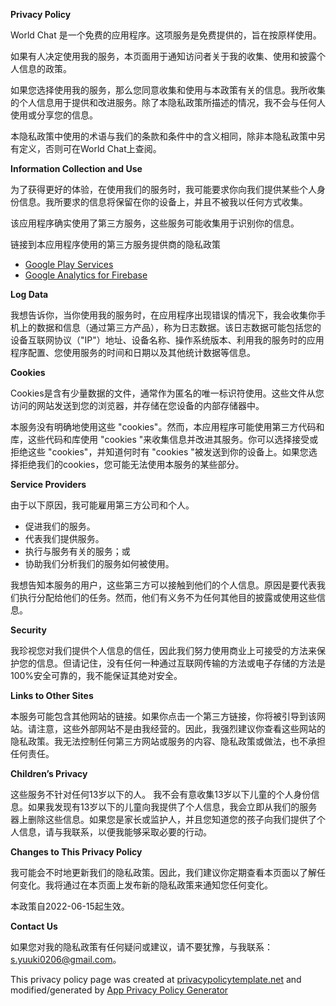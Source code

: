 **Privacy Policy**

World Chat 是一个免费的应用程序。这项服务是免费提供的，旨在按原样使用。

如果有人决定使用我的服务，本页面用于通知访问者关于我的收集、使用和披露个人信息的政策。

如果您选择使用我的服务，那么您同意收集和使用与本政策有关的信息。我所收集的个人信息用于提供和改进服务。除了本隐私政策所描述的情况，我不会与任何人使用或分享您的信息。

本隐私政策中使用的术语与我们的条款和条件中的含义相同，除非本隐私政策中另有定义，否则可在World Chat上查阅。

**Information Collection and Use**

为了获得更好的体验，在使用我们的服务时，我可能要求你向我们提供某些个人身份信息。我所要求的信息将保留在你的设备上，并且不被我以任何方式收集。

该应用程序确实使用了第三方服务，这些服务可能收集用于识别你的信息。

链接到本应用程序使用的第三方服务提供商的隐私政策


*   [Google Play Services](https://www.google.com/policies/privacy/)
*   [Google Analytics for Firebase](https://firebase.google.com/policies/analytics)

**Log Data**

我想告诉你，当你使用我的服务时，在应用程序出现错误的情况下，我会收集你手机上的数据和信息（通过第三方产品），称为日志数据。该日志数据可能包括您的设备互联网协议（"IP"）地址、设备名称、操作系统版本、利用我的服务时的应用程序配置、您使用服务的时间和日期以及其他统计数据等信息。

**Cookies**

Cookies是含有少量数据的文件，通常作为匿名的唯一标识符使用。这些文件从您访问的网站发送到您的浏览器，并存储在您设备的内部存储器中。

本服务没有明确地使用这些 "cookies"。然而，本应用程序可能使用第三方代码和库，这些代码和库使用 "cookies "来收集信息并改进其服务。你可以选择接受或拒绝这些 "cookies"，并知道何时有 "cookies "被发送到你的设备上。如果您选择拒绝我们的cookies，您可能无法使用本服务的某些部分。

**Service Providers**

由于以下原因，我可能雇用第三方公司和个人。

*   促进我们的服务。
*   代表我们提供服务。
*   执行与服务有关的服务；或
*   协助我们分析我们的服务如何被使用。

我想告知本服务的用户，这些第三方可以接触到他们的个人信息。原因是要代表我们执行分配给他们的任务。然而，他们有义务不为任何其他目的披露或使用这些信息。

**Security**

我珍视您对我们提供个人信息的信任，因此我们努力使用商业上可接受的方法来保护您的信息。但请记住，没有任何一种通过互联网传输的方法或电子存储的方法是100%安全可靠的，我不能保证其绝对安全。

**Links to Other Sites**

本服务可能包含其他网站的链接。如果你点击一个第三方链接，你将被引导到该网站。请注意，这些外部网站不是由我经营的。因此，我强烈建议你查看这些网站的隐私政策。我无法控制任何第三方网站或服务的内容、隐私政策或做法，也不承担任何责任。

**Children’s Privacy**

这些服务不针对任何13岁以下的人。 我不会有意收集13岁以下儿童的个人身份信息。如果我发现有13岁以下的儿童向我提供了个人信息，我会立即从我们的服务器上删除这些信息。如果您是家长或监护人，并且您知道您的孩子向我们提供了个人信息，请与我联系，以便我能够采取必要的行动。

**Changes to This Privacy Policy**

我可能会不时地更新我们的隐私政策。因此，我们建议你定期查看本页面以了解任何变化。我将通过在本页面上发布新的隐私政策来通知您任何变化。

本政策自2022-06-15起生效。

**Contact Us**

如果您对我的隐私政策有任何疑问或建议，请不要犹豫，与我联系：s.yuuki0206@gmail.com。

This privacy policy page was created at [privacypolicytemplate.net](https://privacypolicytemplate.net) and modified/generated by [App Privacy Policy Generator](https://app-privacy-policy-generator.nisrulz.com/)